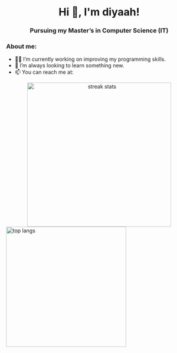 <h1 align="center">Hi 👋, I'm  diyaah! </h1>
<h3 align="center">Pursuing my Master’s in Computer Science (IT)</h3>

### About me:
- 👩‍💻 I’m currently working on improving my programming skills.
- 🌱 I’m always looking to learn something new.
- 📫 You can reach me at:

<div align=center>
  <img width=390 src="https://streak-stats.demolab.com/?user=diiya07&count_private=true&theme=react&border_radius=10" alt="streak stats"/>
</div>

<img width=325 align="center" src="https://github-readme-stats.vercel.app/api/top-langs/?username=diiya07&hide=HTML&langs_count=8&layout=compact&theme=react&border_radius=10&size_weight=0.5&count_weight=0.5&exclude_repo=github-readme-stats&count_private=true" alt="top langs" /> 

